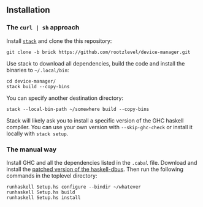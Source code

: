 ## Installation

### The `curl | sh` approach

Install [`stack`](https://github.com/commercialhaskell/stack) and
clone the this repository:

    git clone -b brick https://github.com/rootzlevel/device-manager.git

Use stack to download all dependencies, build the code and install the
binaries to `~/.local/bin`:

    cd device-manager/
	stack build --copy-bins

You can specify another destination directory:

    stack --local-bin-path ~/somewhere build --copy-bins

Stack will likely ask you to install a specific version of the GHC
haskell compiler. You can use your own version with `--skip-ghc-check`
or install it locally with `stack setup`.


### The manual way

Install GHC and all the dependencies listed in the `.cabal` file.
Download and install the
[patched version of the haskell-dbus](https://gitlab.com/hpdeifel/haskell-dbus/tree/path_namespace).
Then run the following commands in the toplevel directory:

    runhaskell Setup.hs configure --bindir ~/whatever
	runhaskell Setup.hs build
	runhaskell Setup.hs install
